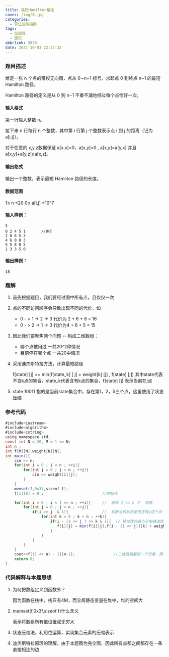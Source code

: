 ```yaml
---
title: 最短Hamilton路径
cover: /img/6.jpg
categories:
  - 算法进阶指南
tags:
  - 位运算
  - 图论
abbrlink: 3839
date: 2021-10-03 22:37:32
---
```


### 题目描述

给定一张 n 个点的带权无向图，点从 0∼n−1 标号，求起点 0 到终点 n−1 的最短 Hamilton 路径。<!-- more -->

Hamilton 路径的定义是从 0 到 n−1 不重不漏地经过每个点恰好一次。

#### 输入格式

第一行输入整数 n。

接下来 n 行每行 n 个整数，其中第 i 行第 j 个整数表示点 i 到 j 的距离（记为 a[i,j]）。

对于任意的 x,y,z数据保证 a[x,x]=0，a[x,y]=0  , a[x,y]=a[y,x] 并且 a[x,y]+a[y,z]≥a[x,z]。

#### 输出格式

输出一个整数，表示最短 Hamilton 路径的长度。

#### 数据范围

1≤ n ≤20
0≤ a[i,j] ≤10^7

#### 输入样例：

```
5
0 2 4 5 1       //0行
2 0 6 5 3
4 6 0 8 3
5 5 8 0 5
1 3 3 5 0
```

#### 输出样例：

```
18
```

### 题解

1. 首先根据题目，我们要经过图中所有点，且仅仅一次

2. 点的不同访问顺序会导致出现不同的代价，如

   * 0 - > 1 -> 2 -> 3     代价为 2 + 6 + 8 = 16
   * 0 - > 2 -> 1 -> 3      代价为4 + 6 + 5 = 15

3. 因此我们要聚焦两个问题 -- 构成二维数组：

   * 哪个点被用过                 一共20^2种情况
   * 目前停在哪个点             一共20中情况

4. 采用迪杰斯特拉方法，计算最短路径

   f[state] [j] ==  min(f[state_k] [ j] + weight[k] [j]   ,   f[state] [j])    其中state代表不含k点的集合，state_k代表含有k点的集合，f[state] [j] 表示当前在j点

5. state 10011 指的是当前state集合中，存在第1，2，5三个点，这里使用了状态压缩

### 参考代码

```java
#include<iostream>
#include<algorithm>
#include<cstring>
using namespace std;
const int N = 20, M = 1 << N;
int n ;
int f[M][N],weight[N][N];
int main(){
    cin >> n;
    for(int i = 0 ; i < n ; ++i){
        for(int j = 0 ; j < n ; ++j){
            cin >> weight[i][j];
        }
    }
    memset(f,0x3f,sizeof f);
    f[1][0] = 0 ;                          //初始化

    for(int i = 0 ; i < 1 << n ; ++i){     //  总共 1 << n 个  状态
        for(int j = 0 ; j < n ; ++j){      
            if(i >> j  & 1){               //  判断当前状态是否含有j这个点  
                for(int k = 0 ; k < n ; ++k){
                    if(i - (1 << j ) >> k & 1){  // 移位优先级小于加减法优先级   判断k点是否在state集合中
                       f[i][j] = min(f[i][j],f[i - (1 << j)][k] + weight[k][j]);
                    }
                }
            }
        }
    }
    cout<<f[(1 << n) - 1][n-1];                 //二维数组最后一个元素，即为最短路径代价
    return 0;
}
```

### 代码解释与本题思想

1. 为何把数组定义到函数外？

   因为函数在栈中，栈只有4M，而全局静态变量在堆中，堆的空间大

2. memset(f,0x3f,sizeof f)什么含义

   表示将数组所有值设置成无穷大

3. 状态压缩法，利用位运算，实现集合元素的压缩表示

4. 迪杰斯特拉原理的理解，由于本题图为完全图，因此所有点都之间都存在一条直接相连的边